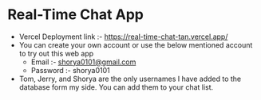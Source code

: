 # Real-Time Chat App 
- Vercel Deployment link :- https://real-time-chat-tan.vercel.app/
- You can create your own account or use the below mentioned account to try out this web app
  - Email :- shorya0101@gmail.com
  - Password :- shorya0101
- Tom, Jerry, and Shorya are the only usernames I have added to the database form my side. You can add them to your chat list.
